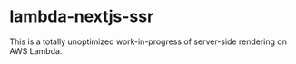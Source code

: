 # lambda-nextjs-ssr

This is a totally unoptimized work-in-progress of server-side rendering on AWS Lambda.